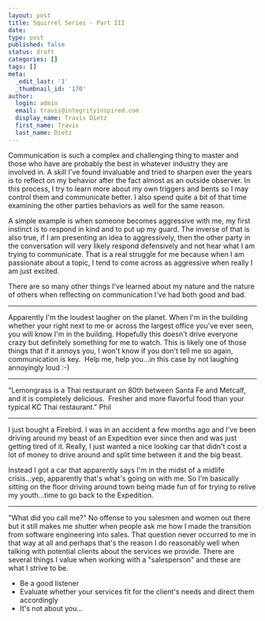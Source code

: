 ```yaml
---
layout: post
title: Squirrel Series - Part III
date:
type: post
published: false
status: draft
categories: []
tags: []
meta:
  _edit_last: '1'
  _thumbnail_id: '170'
author:
  login: admin
  email: travis@integrityinspired.com
  display_name: Travis Dietz
  first_name: Travis
  last_name: Dietz
---
```

Communication is such a complex and challenging thing to master and those who have are probably the best in whatever industry they are involved in. A skill I've found invaluable and tried to sharpen over the years is to reflect on my behavior after the fact almost as an outside observer. In this process, I try to learn more about my own triggers and bents so I may control them and communicate better. I also spend quite a bit of that time examining the other parties behaviors as well for the same reason.

A simple example is when someone becomes aggressive with me, my first instinct is to respond in kind and to put up my guard. The inverse of that is also true, if I am presenting an idea to aggressively, then the other party in the conversation will very likely respond defensively and not hear what I am trying to communicate. That is a real struggle for me because when I am passionate about a topic, I tend to come across as aggressive when really I am just excited.

There are so many other things I've learned about my nature and the nature of others when reflecting on communication I've had both good and bad.

* * *

Apparently I'm the loudest laugher on the planet. When I'm in the building whether your right next to me or across the largest office you've ever seen, you will know I'm in the building. Hopefully this doesn't drive everyone crazy but definitely something for me to watch. This is likely one of those things that if it annoys you, I won't know if you don't tell me so again, communication is key.  Help me, help you...in this case by not laughing annoyingly loud :-)

* * *

"Lemongrass is a Thai restaurant on 80th between Santa Fe and Metcalf, and it is completely delicious.  Fresher and more flavorful food than your typical KC Thai restaurant." Phil

* * *

I just bought a Firebird. I was in an accident a few months ago and I've been driving around my beast of an Expedition ever since then and was just getting tired of it. Really, I just wanted a nice looking car that didn't cost a lot of money to drive around and split time between it and the big beast.

Instead I got a car that apparently says I'm in the midst of a midlife crisis...yep, apparently that's what's going on with me. So I'm basically sitting on the floor driving around town being made fun of for trying to relive my youth...time to go back to the Expedition.

* * *

"What did you call me?" No offense to you salesmen and women out there but it still makes me shutter when people ask me how I made the transition from software engineering into sales. That question never occurred to me in that way at all and perhaps that's the reason I do reasonably well when talking with potential clients about the services we provide. There are several things I value when working with a "salesperson" and these are what I strive to be.

* Be a good listener
* Evaluate whether your services fit for the client's needs and direct them accordingly
* It's not about you...

